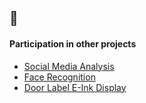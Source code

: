## 👋

#### Participation in other projects
- [Social Media Analysis](https://github.com/lgiesen/social-media-analysis)
- [Face Recognition](https://github.com/lferlings/DA2CS)
- [Door Label E-Ink Display](https://github.com/jmne/ps-housetech-eink)

<!--
**ChrisKnaden/ChrisKnaden** is a ✨ _special_ ✨ repository because its `README.md` (this file) appears on your GitHub profile.

Here are some ideas to get you started:

- 🔭 I’m currently working on ...
- 🌱 I’m currently learning ...
- 👯 I’m looking to collaborate on ...
- 🤔 I’m looking for help with ...
- 💬 Ask me about ...
- 📫 How to reach me: ...
- 😄 Pronouns: ...
- ⚡ Fun fact: ...
-->
